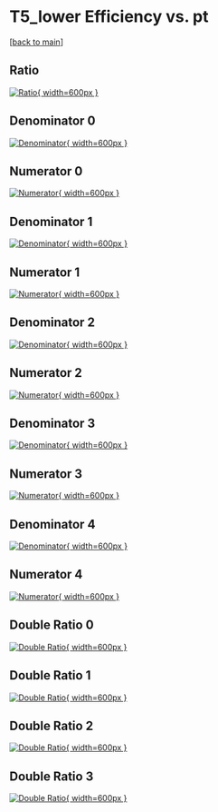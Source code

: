 # T5_lower Efficiency vs. pt

[[back to main](./)]



## Ratio

[![Ratio](../mtv/var/T5_lower_loweta_13_-1_eff_pt.png){ width=600px }](../mtv/var/T5_lower_loweta_13_-1_eff_pt.pdf)

## Denominator 0

[![Denominator](../mtv/den/T5_lower_loweta_13_-1_eff_pt_den0.png){ width=600px }](../mtv/den/T5_lower_loweta_13_-1_eff_pt_den0.pdf)

## Numerator 0

[![Numerator](../mtv/num/T5_lower_loweta_13_-1_eff_pt_num0.png){ width=600px }](../mtv/num/T5_lower_loweta_13_-1_eff_pt_num0.pdf)

## Denominator 1

[![Denominator](../mtv/den/T5_lower_loweta_13_-1_eff_pt_den1.png){ width=600px }](../mtv/den/T5_lower_loweta_13_-1_eff_pt_den1.pdf)

## Numerator 1

[![Numerator](../mtv/num/T5_lower_loweta_13_-1_eff_pt_num1.png){ width=600px }](../mtv/num/T5_lower_loweta_13_-1_eff_pt_num1.pdf)

## Denominator 2

[![Denominator](../mtv/den/T5_lower_loweta_13_-1_eff_pt_den2.png){ width=600px }](../mtv/den/T5_lower_loweta_13_-1_eff_pt_den2.pdf)

## Numerator 2

[![Numerator](../mtv/num/T5_lower_loweta_13_-1_eff_pt_num2.png){ width=600px }](../mtv/num/T5_lower_loweta_13_-1_eff_pt_num2.pdf)

## Denominator 3

[![Denominator](../mtv/den/T5_lower_loweta_13_-1_eff_pt_den3.png){ width=600px }](../mtv/den/T5_lower_loweta_13_-1_eff_pt_den3.pdf)

## Numerator 3

[![Numerator](../mtv/num/T5_lower_loweta_13_-1_eff_pt_num3.png){ width=600px }](../mtv/num/T5_lower_loweta_13_-1_eff_pt_num3.pdf)

## Denominator 4

[![Denominator](../mtv/den/T5_lower_loweta_13_-1_eff_pt_den4.png){ width=600px }](../mtv/den/T5_lower_loweta_13_-1_eff_pt_den4.pdf)

## Numerator 4

[![Numerator](../mtv/num/T5_lower_loweta_13_-1_eff_pt_num4.png){ width=600px }](../mtv/num/T5_lower_loweta_13_-1_eff_pt_num4.pdf)

## Double Ratio 0

[![Double Ratio](../mtv/ratio/T5_lower_loweta_13_-1_eff_pt_ratio0.png){ width=600px }](../mtv/ratio/T5_lower_loweta_13_-1_eff_pt_ratio0.pdf)

## Double Ratio 1

[![Double Ratio](../mtv/ratio/T5_lower_loweta_13_-1_eff_pt_ratio1.png){ width=600px }](../mtv/ratio/T5_lower_loweta_13_-1_eff_pt_ratio1.pdf)

## Double Ratio 2

[![Double Ratio](../mtv/ratio/T5_lower_loweta_13_-1_eff_pt_ratio2.png){ width=600px }](../mtv/ratio/T5_lower_loweta_13_-1_eff_pt_ratio2.pdf)

## Double Ratio 3

[![Double Ratio](../mtv/ratio/T5_lower_loweta_13_-1_eff_pt_ratio3.png){ width=600px }](../mtv/ratio/T5_lower_loweta_13_-1_eff_pt_ratio3.pdf)

